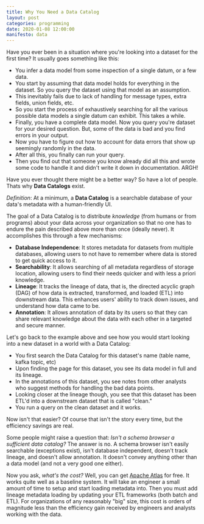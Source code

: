 ```yaml
---
title: Why You Need a Data Catalog
layout: post
categories: programming
date: 2020-01-08 12:00:00
manifesto: data
---
```


Have you ever been in a situation where you're looking into a dataset for the first time? It usually goes something like this:

- You infer a data model from some inspection of a single datum, or a few data.
- You start by assuming that data model holds for everything in the dataset. So you query the dataset using that model as an assumption.
- This inevitably fails due to lack of handling for message types, extra fields, union fields, etc.
- So you start the process of exhaustively searching for all the various possible data models a single datum can exhibit. This takes a while.
- Finally, you have a complete data model. Now you query you're dataset for your desired question. But, some of the data is bad and you find errors in your output.
- Now you have to figure out how to account for data errors that show up seemingly randomly in the data.
- After all this, you finally can run your query.
- Then you find out that someone you know already did all this and wrote some code to handle it and didn't write it down in documentation. ARGH!

Have you ever thought there might be a better way? So have a lot of people. Thats why **Data Catalogs** exist.

<!--break-->

*Definition*: At a minimum, a **Data Catalog** is a searchable database of your data's metadata with a human-friendly UI.

The goal of a Data Catalog is to distribute *knowledge* (from humans or from programs) about your data across your organization so that no one has to endure the pain described above more than once (ideally never). It accomplishes this through a few mechanisms:

- **Database Independence**: It stores metadata for datasets from multiple databases, allowing users to not have to remember where data is stored to get quick access to it.
- **Searchability**: It allows searching of all metadata regardless of storage location, allowing users to find their needs quicker and with less a priori knowledge.
- **Lineage**: It tracks the lineage of data, that is, the directed acyclic graph (DAG) of how data is extracted, transformed, and loaded (ETL) into downstream data. This enhances users' ability to track down issues, and understand how data came to be.
- **Annotation**: It allows annotation of data by its users so that they can share relevant knowledge about the data with each other in a targeted and secure manner.

Let's go back to the example above and see how you would start looking into a new dataset in a world with a Data Catalog:

- You first search the Data Catalog for this dataset's name (table name, kafka topic, etc)
- Upon finding the page for this dataset, you see its data model in full and its lineage.
- In the annotations of this dataset, you see notes from other analysts who suggest methods for handling the bad data points.
- Looking closer at the lineage though, you see that this dataset has been ETL'd into a downstream dataset that is called "clean."
- You run a query on the clean dataset and it works.

Now isn't that easier? Of course that isn't the story every time, but the efficiency savings are real.

Some people might raise a question that: *Isn't a schema browser a sufficient data catalog?* The answer is no. A schema browser isn't easily searchable (exceptions exist), isn't database independent, doesn't track lineage, and doesn't allow annotation. It doesn't convey anything other than a data model (and not a very good one either).

Now you ask, *what's the cost?* Well, you can get [Apache Atlas](https://atlas.apache.org) for free. It works quite well as a baseline system. It will take an engineer a small amount of time to setup and start loading metadata into. Then you must add lineage metadata loading by updating your ETL frameworks (both batch and ETL). For organizations of any reasonably "big" size, this cost is orders of magnitude less than the efficiency gain received by engineers and analysts working with the data.
